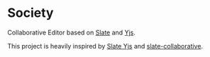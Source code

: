 # Society

Collaborative Editor based on [Slate](https://github.com/ianstormtaylor/slate) and [Yjs](https://github.com/yjs/yjs).

This project is heavily inspired by [Slate Yjs](https://github.com/BitPhinix/slate-yjs) and [slate-collaborative](https://github.com/cudr/slate-collaborative).
